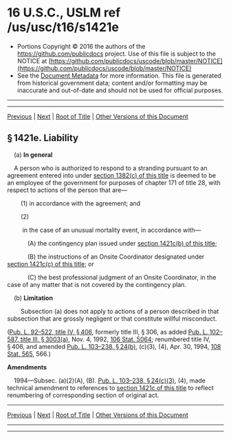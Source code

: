 ---
---

# 16 U.S.C., USLM ref /us/usc/t16/s1421e

* Portions Copyright © 2016 the authors of the https://github.com/publicdocs project.
  Use of this file is subject to the NOTICE at [https://github.com/publicdocs/uscode/blob/master/NOTICE](https://github.com/publicdocs/uscode/blob/master/NOTICE)
* See the [Document Metadata](././../../../../..//README.md) for more information.
  This file is generated from historical government data; content and/or formatting may be inaccurate and out-of-date and should not be used for official purposes.

----------
----------

[Previous](./../../../../..//us/usc/t16/ch31/schV/m__us_usc_t16_s1421d.md) | [Next](./../../../../..//us/usc/t16/ch31/schV/m__us_usc_t16_s1421f.md) | [Root of Title](./../../../../../) | [Other Versions of this Document](https://publicdocs.github.io/go/links?ns=uslm&ref=%2Fus%2Fusc%2Ft16%2Fs1421e)

## § 1421e. Liability

    (a) __In general__ 

    A person who is authorized to respond to a stranding pursuant to an agreement entered into under [section 1382(c) of this title][/us/usc/t16/s1382/c] is deemed to be an employee of the government for purposes of chapter 171 of title 28, with respect to actions of the person that are—

        (1) in accordance with the agreement; and

        (2)

         in the case of an unusual mortality event, in accordance with—

            (A) the contingency plan issued under [section 1421c(b) of this title][/us/usc/t16/s1421c/b];

            (B) the instructions of an Onsite Coordinator designated under [section 1421c(c) of this title][/us/usc/t16/s1421c/c]; or

            (C) the best professional judgment of an Onsite Coordinator, in the case of any matter that is not covered by the contingency plan.

    (b) __Limitation__ 

        Subsection (a) does not apply to actions of a person described in that subsection that are grossly negligent or that constitute willful misconduct.

([Pub. L. 92–522, title IV, § 406][/us/pl/92/522/s406], formerly title III, § 306, as added [Pub. L. 102–587, title III, § 3003(a)][/us/pl/102/587/s3003/a], Nov. 4, 1992, [106 Stat. 5064][/us/stat/106/5064]; renumbered title IV, § 406, and amended [Pub. L. 103–238, § 24(b)][/us/pl/103/238/s24/b], (c)(3), (4), Apr. 30, 1994, [108 Stat. 565][/us/stat/108/565], 566.)

 __Amendments__ 

    1994—Subsec. (a)(2)(A), (B). [Pub. L. 103–238, § 24(c)(3)][/us/pl/103/238/s24/c/3], (4), made technical amendment to references to [section 1421c of this title][/us/usc/t16/s1421c] to reflect renumbering of corresponding section of original act.

----------

[Previous](./../../../../..//us/usc/t16/ch31/schV/m__us_usc_t16_s1421d.md) | [Next](./../../../../..//us/usc/t16/ch31/schV/m__us_usc_t16_s1421f.md) | [Root of Title](./../../../../../) | [Other Versions of this Document](https://publicdocs.github.io/go/links?ns=uslm&ref=%2Fus%2Fusc%2Ft16%2Fs1421e)

----------
----------

[/us/usc/t16/s1382/c]: https://publicdocs.github.io/go/links?ns=uslm&ref=%2Fus%2Fusc%2Ft16%2Fs1382%2Fc
[/us/usc/t16/s1421c/b]: https://publicdocs.github.io/go/links?ns=uslm&ref=%2Fus%2Fusc%2Ft16%2Fs1421c%2Fb
[/us/usc/t16/s1421c/c]: https://publicdocs.github.io/go/links?ns=uslm&ref=%2Fus%2Fusc%2Ft16%2Fs1421c%2Fc
[/us/pl/92/522/s406]: https://publicdocs.github.io/go/links?ns=uslm&ref=%2Fus%2Fpl%2F92%2F522%2Fs406
[/us/pl/102/587/s3003/a]: https://publicdocs.github.io/go/links?ns=uslm&ref=%2Fus%2Fpl%2F102%2F587%2Fs3003%2Fa
[/us/stat/106/5064]: https://publicdocs.github.io/go/links?ns=uslm&ref=%2Fus%2Fstat%2F106%2F5064
[/us/pl/103/238/s24/b]: https://publicdocs.github.io/go/links?ns=uslm&ref=%2Fus%2Fpl%2F103%2F238%2Fs24%2Fb
[/us/stat/108/565]: https://publicdocs.github.io/go/links?ns=uslm&ref=%2Fus%2Fstat%2F108%2F565
[/us/pl/103/238/s24/c/3]: https://publicdocs.github.io/go/links?ns=uslm&ref=%2Fus%2Fpl%2F103%2F238%2Fs24%2Fc%2F3
[/us/usc/t16/s1421c]: https://publicdocs.github.io/go/links?ns=uslm&ref=%2Fus%2Fusc%2Ft16%2Fs1421c


